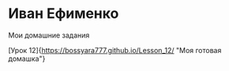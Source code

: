 

# Иван Ефименко
Мои домашние задания

[Урок 12]{https://bossyara777.github.io/Lesson_12/ "Моя готовая домашка"}
